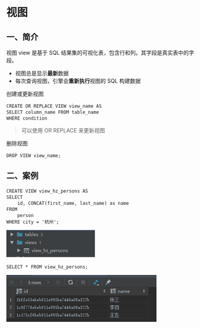 # 视图
## 一、简介
视图 view 是基于 SQL 结果集的可视化表，包含行和列。其字段是真实表中的字段。
* 视图总是显示**最新**数据
* 每次查询视图，引擎会**重新执行**视图的 SQL 构建数据

创建或更新视图
```
CREATE OR REPLACE VIEW view_name AS
SELECT column_name FROM table_name
WHERE condition
```
> 可以使用 OR REPLACE 来更新视图

删除视图
```
DROP VIEW view_name;
```

## 二、案例
```
CREATE VIEW view_hz_persons AS
SELECT
    id, CONCAT(first_name, last_name) as name
FROM
    person
WHERE city = '杭州';
```
![view_hz_persons](../assert/view_hz_persons.png)

```
SELECT * FROM view_hz_persons;
```
![sample_view](../assert/sample_view.png)